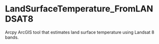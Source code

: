 # LandSurfaceTemperature_FromLANDSAT8
Arcpy ArcGIS tool that estimates land surface temperature using Landsat 8 bands.
